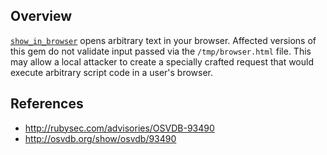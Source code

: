 ## Overview
[`show_in_browser`](https://rubygems.org/gems/show_in_browser) opens arbitrary text in your browser.
Affected versions of this gem do not validate input passed via the `/tmp/browser.html` file. This may allow a local attacker to create a specially crafted request that would execute arbitrary script code in a user's browser.

## References
- http://rubysec.com/advisories/OSVDB-93490
- http://osvdb.org/show/osvdb/93490
